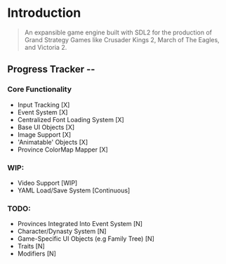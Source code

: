 # Introduction

> An expansible game engine built with SDL2 for the production of Grand Strategy Games like Crusader Kings 2, March of The Eagles, and Victoria 2. 


## Progress Tracker --

### Core Functionality
- Input Tracking [X]
- Event System [X]
- Centralized Font Loading System [X]
- Base UI Objects [X]
- Image Support [X]
- 'Animatable' Objects [X]
- Province ColorMap Mapper [X]

### WIP:
- Video Support [WIP]
- YAML Load/Save System [Continuous]

### TODO:
- Provinces Integrated Into Event System [N]
- Character/Dynasty System [N]
- Game-Specific UI Objects (e.g Family Tree) [N]
- Traits [N]
- Modifiers [N]